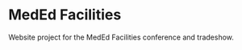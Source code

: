 MedEd Facilities
========================

Website project for the MedEd Facilities conference and tradeshow.